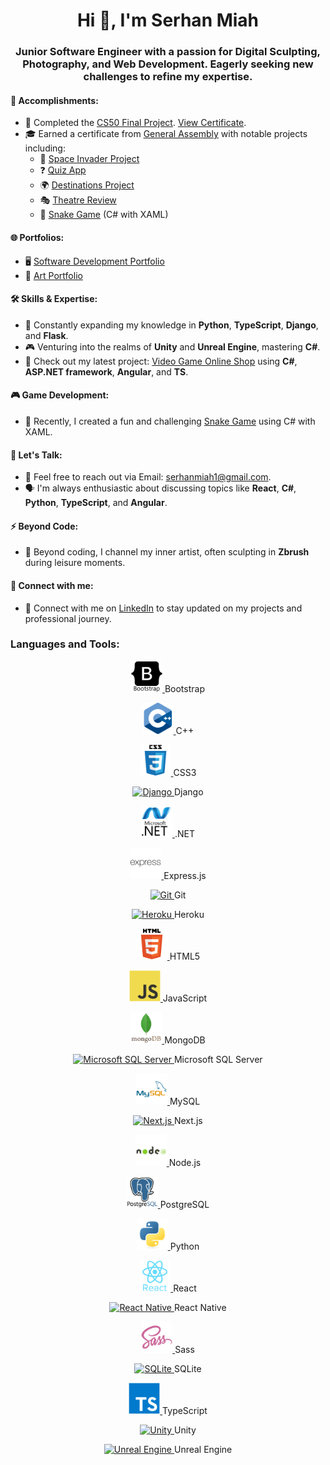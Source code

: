 <h1 align="center">Hi 👋, I'm Serhan Miah</h1>
<h3 align="center">Junior Software Engineer with a passion for Digital Sculpting, Photography, and Web Development. Eagerly seeking new challenges to refine my expertise.</h3>

#### 🔭 **Accomplishments**:
- 📜 Completed the [CS50 Final Project](https://github.com/SerhanMiah/FlaskSQL-JobBoard). [View Certificate](https://certificates.cs50.io/36b0cc7c-965b-468c-a410-5e6fd616da70.pdf?size=letter).
- 🎓 Earned a certificate from [General Assembly](https://drive.google.com/file/d/1yHSNgMIx23P-gvL98wYk-KA_ISjbzlEL/view?usp=sharing) with notable projects including:
  - 🌌 [Space Invader Project](https://serhanmiah.github.io/Serhan-SpaceInvader/)
  - ❓ [Quiz App](https://sei-project2-quiz.netlify.app/)
  - 🌍 [Destinations Project](https://sei65-destinations.netlify.app/)
  - 🎭 [Theatre Review](https://sei-project4-theatre-reivew.up.railway.app/)
  - 🐍 [Snake Game](https://github.com/SerhanMiah/SnakeGame) (C# with XAML)

#### 🌐 **Portfolios**:
- 🖥️ [Software Development Portfolio](https://serhanmiah-portfolio.netlify.app/)
- 🎨 [Art Portfolio](https://serhanmiah1991.wixsite.com/portfolio)

#### 🛠️ **Skills & Expertise**:
- 🌱 Constantly expanding my knowledge in **Python**, **TypeScript**, **Django**, and **Flask**.
- 🎮 Venturing into the realms of **Unity** and **Unreal Engine**, mastering **C#**.
- 💼 Check out my latest project: [Video Game Online Shop](https://techstackedgames.vercel.app/home) using **C#**, **ASP.NET framework**, **Angular**, and **TS**.

#### 🎮 **Game Development**:
- 🐍 Recently, I created a fun and challenging [Snake Game](https://github.com/SerhanMiah/SnakeGame) using C# with XAML.

#### 💬 **Let's Talk**:
- 📧 Feel free to reach out via Email: serhanmiah1@gmail.com.
- 🗣️ I'm always enthusiastic about discussing topics like **React**, **C#**, **Python**, **TypeScript**, and **Angular**.

#### ⚡ **Beyond Code**:
- 🎨 Beyond coding, I channel my inner artist, often sculpting in **Zbrush** during leisure moments.

#### 🤝 **Connect with me**:
- 📢 Connect with me on [LinkedIn](https://www.linkedin.com/in/serhan-miah/) to stay updated on my projects and professional journey.

<h3 align="left">Languages and Tools:</h3>

<div align="center">
  <p>
    <a href="https://getbootstrap.com" target="_blank" rel="noreferrer">
      <img src="https://raw.githubusercontent.com/devicons/devicon/master/icons/bootstrap/bootstrap-plain-wordmark.svg" alt="Bootstrap" width="50" height="50"/>
    </a>
    <span>Bootstrap</span>
  </p>
  <p>
    <a href="https://www.w3schools.com/cpp/" target="_blank" rel="noreferrer">
      <img src="https://raw.githubusercontent.com/devicons/devicon/master/icons/cplusplus/cplusplus-original.svg" alt="C++" width="50" height="50"/>
    </a>
    <span>C++</span>
  </p>
  <p>
    <a href="https://www.w3schools.com/css/" target="_blank" rel="noreferrer">
      <img src="https://raw.githubusercontent.com/devicons/devicon/master/icons/css3/css3-original-wordmark.svg" alt="CSS3" width="50" height="50"/>
    </a>
    <span>CSS3</span>
  </p>
  <p>
    <a href="https://www.djangoproject.com/" target="_blank" rel="noreferrer">
      <img src="https://cdn.worldvectorlogo.com/logos/django.svg" alt="Django" width="50" height="50"/>
    </a>
    <span>Django</span>
  </p>
  <p>
    <a href="https://dotnet.microsoft.com/" target="_blank" rel="noreferrer">
      <img src="https://raw.githubusercontent.com/devicons/devicon/master/icons/dot-net/dot-net-original-wordmark.svg" alt=".NET" width="50" height="50"/>
    </a>
    <span>.NET</span>
  </p>
  <p>
    <a href="https://expressjs.com" target="_blank" rel="noreferrer">
      <img src="https://raw.githubusercontent.com/devicons/devicon/master/icons/express/express-original-wordmark.svg" alt="Express.js" width="50" height="50"/>
    </a>
    <span>Express.js</span>
  </p>
  <p>
    <a href="https://git-scm.com/" target="_blank" rel="noreferrer">
      <img src="https://www.vectorlogo.zone/logos/git-scm/git-scm-icon.svg" alt="Git" width="50" height="50"/>
    </a>
    <span>Git</span>
  </p>
  <p>
    <a href="https://heroku.com" target="_blank" rel="noreferrer">
      <img src="https://www.vectorlogo.zone/logos/heroku/heroku-icon.svg" alt="Heroku" width="50" height="50"/>
    </a>
    <span>Heroku</span>
  </p>
  <p>
    <a href="https://www.w3.org/html/" target="_blank" rel="noreferrer">
      <img src="https://raw.githubusercontent.com/devicons/devicon/master/icons/html5/html5-original-wordmark.svg" alt="HTML5" width="50" height="50"/>
    </a>
    <span>HTML5</span>
  </p>
  <p>
    <a href="https://developer.mozilla.org/en-US/docs/Web/JavaScript" target="_blank" rel="noreferrer">
      <img src="https://raw.githubusercontent.com/devicons/devicon/master/icons/javascript/javascript-original.svg" alt="JavaScript" width="50" height="50"/>
    </a>
    <span>JavaScript</span>
  </p>
  <p>
    <a href="https://www.mongodb.com/" target="_blank" rel="noreferrer">
      <img src="https://raw.githubusercontent.com/devicons/devicon/master/icons/mongodb/mongodb-original-wordmark.svg" alt="MongoDB" width="50" height="50"/>
    </a>
    <span>MongoDB</span>
  </p>
  <p>
    <a href="https://www.microsoft.com/en-us/sql-server" target="_blank" rel="noreferrer">
      <img src="https://www.svgrepo.com/show/303229/microsoft-sql-server-logo.svg" alt="Microsoft SQL Server" width="50" height="50"/>
    </a>
    <span>Microsoft SQL Server</span>
  </p>
  <p>
    <a href="https://www.mysql.com/" target="_blank" rel="noreferrer">
      <img src="https://raw.githubusercontent.com/devicons/devicon/master/icons/mysql/mysql-original-wordmark.svg" alt="MySQL" width="50" height="50"/>
    </a>
    <span>MySQL</span>
  </p>
  <p>
    <a href="https://nextjs.org/" target="_blank" rel="noreferrer">
      <img src="https://cdn.worldvectorlogo.com/logos/nextjs-2.svg" alt="Next.js" width="50" height="50"/>
    </a>
    <span>Next.js</span>
  </p>
  <p>
    <a href="https://nodejs.org" target="_blank" rel="noreferrer">
      <img src="https://raw.githubusercontent.com/devicons/devicon/master/icons/nodejs/nodejs-original-wordmark.svg" alt="Node.js" width="50" height="50"/>
    </a>
    <span>Node.js</span>
  </p>
  <p>
    <a href="https://www.postgresql.org" target="_blank" rel="noreferrer">
      <img src="https://raw.githubusercontent.com/devicons/devicon/master/icons/postgresql/postgresql-original-wordmark.svg" alt="PostgreSQL" width="50" height="50"/>
    </a>
    <span>PostgreSQL</span>
  </p>
  <p>
    <a href="https://www.python.org" target="_blank" rel="noreferrer">
      <img src="https://raw.githubusercontent.com/devicons/devicon/master/icons/python/python-original.svg" alt="Python" width="50" height="50"/>
    </a>
    <span>Python</span>
  </p>
  <p>
    <a href="https://reactjs.org/" target="_blank" rel="noreferrer">
      <img src="https://raw.githubusercontent.com/devicons/devicon/master/icons/react/react-original-wordmark.svg" alt="React" width="50" height="50"/>
    </a>
    <span>React</span>
  </p>
  <p>
    <a href="https://reactnative.dev/" target="_blank" rel="noreferrer">
      <img src="https://reactnative.dev/img/header_logo.svg" alt="React Native" width="50" height="50"/>
    </a>
    <span>React Native</span>
  </p>
  <p>
    <a href="https://sass-lang.com" target="_blank" rel="noreferrer">
      <img src="https://raw.githubusercontent.com/devicons/devicon/master/icons/sass/sass-original.svg" alt="Sass" width="50" height="50"/>
    </a>
    <span>Sass</span>
  </p>
  <p>
    <a href="https://www.sqlite.org/" target="_blank" rel="noreferrer">
      <img src="https://www.vectorlogo.zone/logos/sqlite/sqlite-icon.svg" alt="SQLite" width="50" height="50"/>
    </a>
    <span>SQLite</span>
  </p>
  <p>
    <a href="https://www.typescriptlang.org/" target="_blank" rel="noreferrer">
      <img src="https://raw.githubusercontent.com/devicons/devicon/master/icons/typescript/typescript-original.svg" alt="TypeScript" width="50" height="50"/>
    </a>
    <span>TypeScript</span>
  </p>
  <p>
    <a href="https://unity.com/" target="_blank" rel="noreferrer">
      <img src="https://www.vectorlogo.zone/logos/unity3d/unity3d-icon.svg" alt="Unity" width="50" height="50"/>
    </a>
    <span>Unity</span>
  </p>
  <p>
    <a href="https://unrealengine.com/" target="_blank" rel="noreferrer">
      <img src="https://raw.githubusercontent.com/kenangundogan/fontisto/036b7eca71aab1bef8e6a0518f7329f13ed62f6b/icons/svg/brand/unreal-engine.svg" alt="Unreal Engine" width="50" height="50"/>
    </a>
    <span>Unreal Engine</span>
  </p>
</div>

